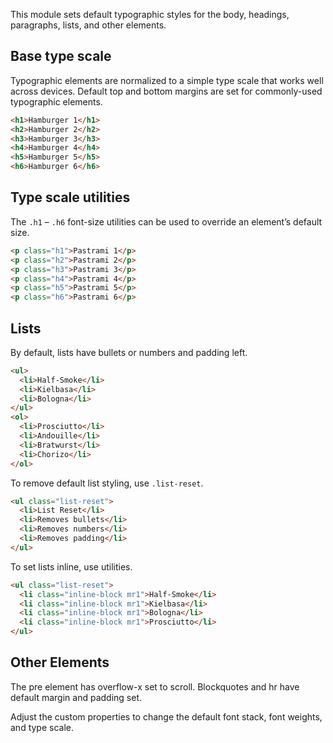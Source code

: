 
This module sets default typographic styles for the body, headings, paragraphs, lists, and other elements.

## Base type scale

Typographic elements are normalized to a simple type scale that works well across devices. Default top and bottom margins are set for commonly-used typographic elements.

```html
<h1>Hamburger 1</h1>
<h2>Hamburger 2</h2>
<h3>Hamburger 3</h3>
<h4>Hamburger 4</h4>
<h5>Hamburger 5</h5>
<h6>Hamburger 6</h6>
```

## Type scale utilities

The `.h1` – `.h6` font-size utilities can be used to override an element’s default size.

```html
<p class="h1">Pastrami 1</p>
<p class="h2">Pastrami 2</p>
<p class="h3">Pastrami 3</p>
<p class="h4">Pastrami 4</p>
<p class="h5">Pastrami 5</p>
<p class="h6">Pastrami 6</p>
```

## Lists

By default, lists have bullets or numbers and padding left.

```html
<ul>
  <li>Half-Smoke</li>
  <li>Kielbasa</li>
  <li>Bologna</li>
</ul>
<ol>
  <li>Prosciutto</li>
  <li>Andouille</li>
  <li>Bratwurst</li>
  <li>Chorizo</li>
</ol>
```

To remove default list styling, use `.list-reset`.

```html
<ul class="list-reset">
  <li>List Reset</li>
  <li>Removes bullets</li>
  <li>Removes numbers</li>
  <li>Removes padding</li>
</ul>
```

To set lists inline, use utilities.

```html
<ul class="list-reset">
  <li class="inline-block mr1">Half-Smoke</li>
  <li class="inline-block mr1">Kielbasa</li>
  <li class="inline-block mr1">Bologna</li>
  <li class="inline-block mr1">Prosciutto</li>
</ul>
```

## Other Elements

The pre element has overflow-x set to scroll.
Blockquotes and hr have default margin and padding set.

Adjust the custom properties to change the default font stack, font weights, and type scale.

